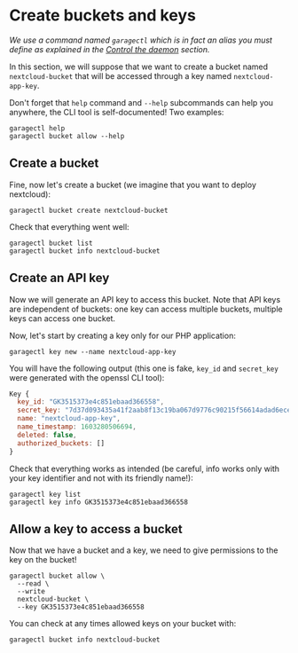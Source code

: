 # Create buckets and keys

*We use a command named `garagectl` which is in fact an alias you must define as explained in the [Control the daemon](./daemon.md) section.*

In this section, we will suppose that we want to create a bucket named `nextcloud-bucket`
that will be accessed through a key named `nextcloud-app-key`.

Don't forget that `help` command and `--help` subcommands can help you anywhere, the CLI tool is self-documented! Two examples:

```
garagectl help
garagectl bucket allow --help
```

## Create a bucket

Fine, now let's create a bucket (we imagine that you want to deploy nextcloud):

```
garagectl bucket create nextcloud-bucket
```

Check that everything went well:

```
garagectl bucket list
garagectl bucket info nextcloud-bucket
```

## Create an API key

Now we will generate an API key to access this bucket.
Note that API keys are independent of buckets: one key can access multiple buckets, multiple keys can access one bucket.

Now, let's start by creating a key only for our PHP application:

```
garagectl key new --name nextcloud-app-key
```

You will have the following output (this one is fake, `key_id` and `secret_key` were generated with the openssl CLI tool):

```javascript
Key { 
  key_id: "GK3515373e4c851ebaad366558", 
  secret_key: "7d37d093435a41f2aab8f13c19ba067d9776c90215f56614adad6ece597dbb34", 
  name: "nextcloud-app-key", 
  name_timestamp: 1603280506694, 
  deleted: false, 
  authorized_buckets: [] 
}
```

Check that everything works as intended (be careful, info works only with your key identifier and not with its friendly name!):

```
garagectl key list
garagectl key info GK3515373e4c851ebaad366558
```

## Allow a key to access a bucket

Now that we have a bucket and a key, we need to give permissions to the key on the bucket!

```
garagectl bucket allow \
  --read \
  --write 
  nextcloud-bucket \
  --key GK3515373e4c851ebaad366558
```

You can check at any times allowed keys on your bucket with:

```
garagectl bucket info nextcloud-bucket
```

